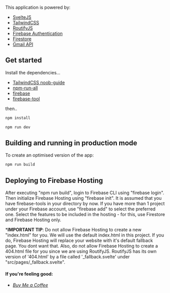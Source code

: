 This application is powered by:

* [SvelteJS](https://github.com/sveltejs/svelte)
* [TailwindCSS](https://github.com/tailwindlabs/tailwindcss)
* [RoutifyJS](https://github.com/roxiness/routify)
* [Firebase Authentication](https://firebase.google.com/docs/auth/web/start)
* [Firestore](https://firebase.google.com/docs/firestore/quickstart)
* [Gmail API](https://developers.google.com/gmail/api)

## Get started

Install the dependencies...

* [TailwindCSS noob-guide](https://dev.to/inalbant/a-simpler-way-to-add-tailwindcss-to-your-svelte-project-11ja)
* [npm-run-all](https://www.npmjs.com/package/npm-run-all)
* [firebase](https://www.npmjs.com/package/firebase)
* [firebase-tool](https://www.npmjs.com/package/firebase-tools)

then..
```bash
npm install
```
```bash
npm run dev
```
## Building and running in production mode

To create an optimised version of the app:

```bash
npm run build
```

## Deploying to Firebase Hosting

After executing "npm run build", login to Firebase CLI using "firebase login".
Then initialize Firebase Hosting using "firebase init". It is assumed that you have firebase-tools in your directory by now.
If you have more than 1 project under your Firebase account, use "firebase add" to select the preferred one.
Select the features to be included in the hosting - for this, use Firestore and Firebase Hosting only.

   ***IMPORTANT TIP**: Do not allow Firebase Hosting to create a new "index.html" for you. We will use the default index.html in this project. If you do, Firebase Hosting will replace your website with it's default fallback page. You dont want that. Also, do not allow Firebase Hosting to create a 404.html file for you since we are using RoutifyJS. RoutifyJS has its own version of '404.html' by a file called '_fallback.svelte' under "src/pages/_fallback.svelte".

#### If you're feeling good:
* *[Buy Me a Coffee](https://www.buymeacoffee.com/noogui)*
